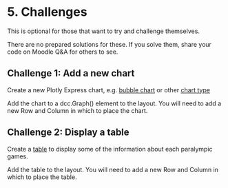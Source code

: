 # 5. Challenges

This is optional for those that want to try and challenge themselves.

There are no prepared solutions for these. If you solve them, share your code on Moodle Q&A for others to see.

## Challenge 1: Add a new chart

Create a new Plotly Express chart, e.g. [bubble chart](https://plotly.com/python/bubble-charts/) or
other [chart type](https://plotly.com/python/basic-charts/)

Add the chart to a dcc.Graph() element to the layout. You will need to add a new Row and Column in which to place the
chart.

## Challenge 2: Display a table

Create a [table](https://dash-bootstrap-components.opensource.faculty.ai/docs/components/table/) to display some of the
information about each paralympic games.

Add the table to the layout. You will need to add a new Row and Column in which to place the table.
